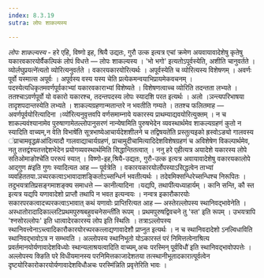 ```yaml
---
index: 8.3.19
sutra: लोपः शाकल्यस्य

---
```

_लोपः शाकल्यस्य_ - हरे एहि, विष्णो इह, श्रियै उद्यतः, गुरौ उत्क इत्यत्र एचां क्रमेण अयवायावादेशेषु कृतेषु यकारवकारयोर्वैकल्पिकं लोपं विधत्ते — लोपः शाकल्यस्य । 'भो भगो' इत्यतोऽपूर्वस्येति, अशीति चानुवर्तते ।व्योर्लघुप्रयत्ने॑त्यतो व्योरित्यनुवर्तते । वकारयकारयोरित्यर्थः । अपूर्वस्येति च व्योरित्यस्य विशेषणम् । अवर्णः पूर्वो यस्मात्स अपूर्वः । अपूर्वस्य वस्य यस्य चेति प्रत्येकमन्वयाभिप्रायमेकवचनम् । पदस्येत्यधिकृतमवर्णपूर्वकाभ्यां यकारवकाराभ्यां विशेष्यते । विशेषणत्वाच्च व्योरिति तदन्तता लभ्यते । ततश्चाऽवर्णपूर्वो यो वकारो यकारश्च, तदन्तपदस्य लोपः स्यादशि परत इत्यर्थः । अलो ।ञन्त्यपरिभाषया तादृशपदान्तस्येति लभ्यते । शाकल्यग्रहणान्मतान्तरे न भवतीति गम्यते । ततश्च फलितमाह — अवर्णपूर्वयोरित्यादिना ।व्यो॑रित्यनुवृत्तवपि वर्णसमाम्नाये यकारस्य प्राथम्याद्यवयोरित्युक्तम् । न च शाकल्यवंश्यानामेव पुरुषाणामेतल्लोपानुसरणं नान्येषामिति पुरुषभेदेन व्यवस्थार्थमेव शाकल्यग्रहणं कुतो न स्यादिति वाच्यम्,न वेति विभाषे॑ति सूत्रभाष्येआचार्यदेशशीलने च तद्विषयते॑ति प्रस्तुत्यइको ह्रस्वोऽङ्यो गालवस्य ॑प्राचामवृद्ध#आ॑दित्यादौ गालवाद्याचार्यग्रहणं, प्राचामुदीचामित्यादिदेशविशेषग्रहणं च अविशेषेण विकल्पार्थमेव, नतु तत्तद्वंश्यतत्तद्देशभेदेन प्रयोगव्यवस्थार्थमिति सिद्धान्तितत्वात् । ननु हरे एहीत्यत्र अयादेशे यकारस्य लोपे सतिओमाङोश्चे॑ति पररूपं स्यात् । विष्णो-इह,श्रियै-उद्यतः, गुरौ-उत्क इत्यत्र अवायावादेशेषु वकारयकालोपे आद्गुण #इति गुणः स्यादित्यत आह — पूर्वत्रेति । वकारयकारयोर्लोपस्याऽसिद्धत्वेन ताभ्यां व्यवहिततया.ञच्परकत्वाऽभावादाशङ्कितोऽच्सन्धिर्न भवतीत्यर्थः । तदेवमिक्सन्धिरेच्सन्धिश्च निरूपितः । तदुभयत्रातिप्रसङ्गमाशङ्क्य समाधत्ते — कानीत्यादिना ।यद्यपि, तथापी॑त्यध्याहार्यम् । कानि सन्ति, कौ स्त इत्यत्र यद्यपि यणावादेशो प्राप्तौ तथापि न भवत इत्यन्वयः । नन्वत्र इकारौकारयोः सकारपरकत्वादच्परकत्वाऽभावात् कथं यणावोः प्राप्तिरित्यत आह — अस्तेरल्लोपस्य स्थानिवद्भावेनेति । अस्धातोरादादिकाल्लटिप्रथमपुरुषबहुवचनेसन्ती॑ति रूपम् । प्रथमपुरुषद्विवचने तु 'स्त' इति रूपम् । उभयत्रापि 'श्नसोरल्लोपः' इति धात्वादेरकारस्य लोप इति स्थितिः । तत्राऽल्लोपस्य स्थानिवत्त्वेनाऽच्त्वादिकारौकारयोरच्परकत्लाद्यणावादेशौ प्राप्नुत इत्यर्थः । न च स्थानिवदादेशो ऽनल्विधाविति स्थानिवद्भावोऽत्र न सम्भवति । अल्लोपस्य स्थानिभूतो योऽकारस्तं परं निमित्तत्वेनाश्रित्य प्रवर्तमानयोर्यणावादेशविध्योः स्थान्यलाश्रयत्वादिति वाच्यम्,अचः परस्मिन् पूर्वविधौ॑ इति स्थानिवद्भावोपपत्तेः । अल्लोपस्य क्ङिति परे विधीयमानस्य परनिमित्तकाजादेशतया तत्स्थानीभूतादकारात्पूर्वत्वेन दृष्टयोरिकारोकारयोर्यणावादेशविधौअचः परस्मि॑न्निति प्रवृत्तेरिति भावः ।